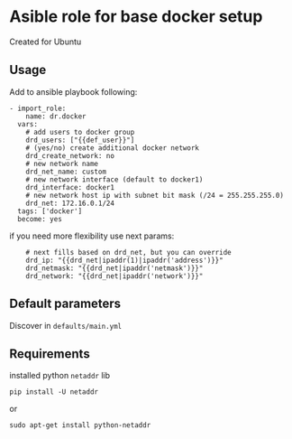 # Asible role for base docker setup

Created for Ubuntu

## Usage

Add to ansible playbook following:

    - import_role:
        name: dr.docker
      vars:
        # add users to docker group
        drd_users: ["{{def_user}}"]
        # (yes/no) create additional docker network
        drd_create_network: no
        # new network name
        drd_net_name: custom
        # new network interface (default to docker1)
        drd_interface: docker1
        # new network host ip with subnet bit mask (/24 = 255.255.255.0)
        drd_net: 172.16.0.1/24
      tags: ['docker']
      become: yes

if you need more flexibility use next params:

        # next fills based on drd_net, but you can override
        drd_ip: "{{drd_net|ipaddr(1)|ipaddr('address')}}"
        drd_netmask: "{{drd_net|ipaddr('netmask')}}"
        drd_network: "{{drd_net|ipaddr('network')}}"

## Default parameters

Discover in `defaults/main.yml`

## Requirements

installed python `netaddr` lib

    pip install -U netaddr

or

    sudo apt-get install python-netaddr